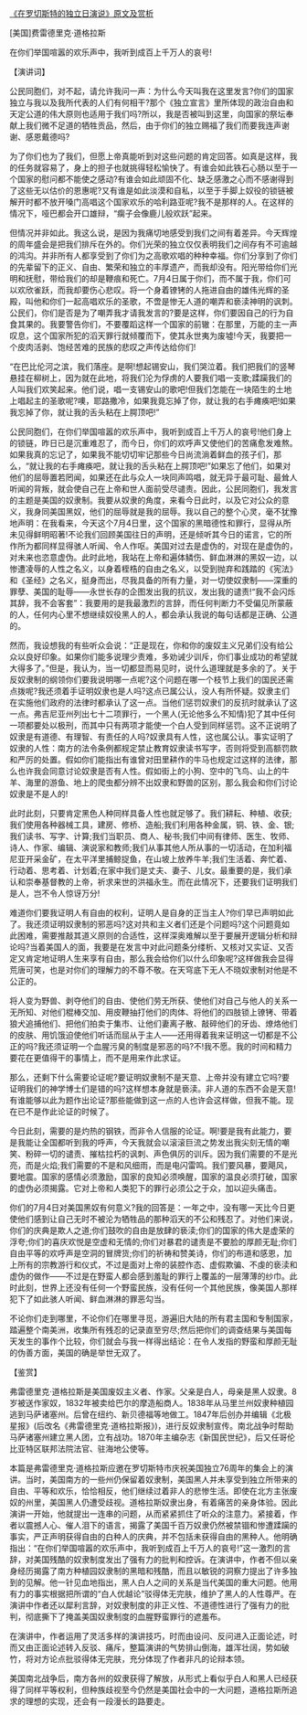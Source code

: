 [《在罗切斯特的独立日演说》原文及赏析](https://www.vrrw.net/wx/14679.html)

[美国]费雷德里克·道格拉斯

在你们举国喧嚣的欢乐声中，我听到成百上千万人的哀号!

【演讲词】

公民同胞们，对不起，请允许我问一声：为什么今天叫我在这里发言?你们的国家独立与我以及我所代表的人们有何相干?那个《独立宣言》里所体现的政治自由和天定公道的伟大原则也适用于我们吗?所以，我是否被叫到这里，向国家的祭坛奉献上我们微不足道的牺牲贡品，然后，由于你们的独立赐福了我们而要我连声谢谢、感恩戴德吗?

为了你们也为了我们，但愿上帝真能听到对这些问题的肯定回答。如真是这样，我的任务就容易了，身上的担子也就挑得轻松愉快了。有谁会如此铁石心肠以至于一个国家的慰问都不能使之感动?有谁会如此顽固不化、缺乏感激之心而不感谢得到了这些无以估价的恩惠呢?又有谁是如此淡漠和自私，以至于手脚上奴役的锁链被解开时都不放开嗓门高唱这个国家欢乐的哈利路亚呢?我不是那样的人。在这样的情况下，哑巴都会开口雄辩，“瘸子会像鹿儿般欢跃”起来。

但情况并非如此。我这么说，是因为我痛切地感受到我们之间有着差异。今天辉煌的周年盛会是把我们排斥在外的。你们光荣的独立仅仅表明我们之间存有不可逾越的鸿沟。并非所有人都享受到了你们为之高歌欢唱的种种幸福。你们分享到了你们的先辈留下的正义、自由、繁荣和独立的丰厚遗产，而我却没有。阳光带给你们光明和抚慰，带给我们的却是鞭痕和死亡。7月4日属于你们，而不属于我，你们可以欢欣雀跃，而我却要伤心悲叹。将一个身着镣铐的人拖进自由的雄伟光辉的圣殿，叫他和你们一起高唱欢乐的圣歌，不啻是惨无人道的嘲弄和亵渎神明的讽刺。公民们，你们是否是为了嘲弄我才请我发言的?要是这样，你们要因自己的行为自食其果的。我要警告你们，不要覆蹈这样一个国家的前辙：在那里，万能的主一声叹息，这个国家所犯的滔天罪行就倾覆而下，使其永世夷为废墟!今天，我要把一个皮肉活剥、饱经苦难的民族的悲叹之声传达给你们!

“在巴比伦河之滨，我们落座。是啊!想起锡安山，我们哭泣着。我们把我们的竖琴悬挂在柳树上，因为就在此地，将我们沦为俘虏的人要我们唱一支歌;蹂躏我们的人叫我们欢笑起来。他们说，唱一支锡安山的歌吧!但我们怎能在一块陌生的土地上唱起主的圣歌呢?噢，耶路撒冷，如果我竟忘掉了你，就让我的右手瘫痪吧!如果我忘掉了你，就让我的舌头粘在上腭顶吧!”

公民同胞们，在你们举国喧嚣的欢乐声中，我听到成百上千万人的哀号!他们身上的锁链，昨日已是沉重难忍了，而今日，你们的欢呼声又使他们的苦痛愈发难熬。如果我真的忘记了，如果我不能切切牢记那些今日尚流淌着鲜血的孩子们，那么，“就让我的右手瘫痪吧，就让我的舌头粘在上腭顶吧!”如果忘了他们，如果对他们的屈辱置若罔闻，如果还在此与众人一块同声鸣唱，就无异于最可耻、最耸人听闻的背叛，就会使自己在上帝和世人面前受尽谴责。因此，公民同胞们，我发言的主题是美国的奴隶制。我要从奴隶的角度，来看今日此时，以及它对公众的意义，我身同美国黑奴，他们的屈辱就是我的屈辱。我以自己的整个心灵，毫不犹豫地声明：在我看来，今天这个7月4日里，这个国家的黑暗德性和罪行，显得从所未见得鲜明昭著!不论我们回顾美国往日的声明，还是倾听其今日的诺言，它的所作所为都同样显得骇人听闻、令人作呕。美国对过去是虚伪的，对现在是虚伪的，对未来也恣意虚伪。此时此地，我站在上帝和遍体鳞伤、鲜血淋淋的黑奴一边，以惨遭凌辱的人性之名义，以身着桎梏的自由之名义，以受到抛弃和践踏的《宪法》和《圣经》之名义，挺身而出，尽我具备的所有力量，对一切使奴隶制——深重的罪孽、美国的耻辱——永世长存的企图发出我的抗议，发出我的谴责!“我不会闪烁其辞，我不会客套”：我要用的是我最激烈的言辞，而任何判断力不受偏见所蒙蔽的人，任何内心里不想继续奴役黑人的人，都会承认我说的每句话都是正确、公道的。

然而，我设想我的有些听众会说：“正是现在，你和你的废奴主义兄弟们没有给公众以良好印象。如果你们能多说理少责难，多劝诫少训斥，你们事业成功的希望就大得多了。”但是，我认为，当一切都显而易见时，说什么道理就是多余的了。关于反奴隶制的纲领你们要我说明哪一点呢?这个问题在哪一个枝节上我们的国民还需点拨呢?我还须着手证明奴隶也是人吗?这点已属公认，没人有所怀疑。奴隶主们在实施他们政府的法律时都承认了这一点。当他们惩罚奴隶们的反抗时就承认了这一点。弗吉尼亚州列出七十二项罪行，一个黑人(无论他多么不知情)犯了其中任何一项都要处以极刑，而其中只有两项才能使一个白人受到同样惩罚。这不正说明了奴隶是有道德、有理智、有责任的人吗?奴隶具有人性，这也属公认。事实证明了奴隶的人性：南方的法令条例都规定禁止教育奴隶读书写字，否则将受到高额罚款和严厉的处置。假如你们能指出有谁曾对田里耕作的牛马也规定过这样的法律，那么也许我会同意讨论奴隶是否有人性。假如街上的小狗、空中的飞鸟、山上的牛羊、海里的游鱼、地上的爬虫都分辨不出奴隶和野兽的区别，那么我会和你们讨论奴隶是不是人的!



此时此刻，只要肯定黑色人种同样具备人性也就足够了。我们耕耘、种植、收获;我们使用各种器械工具，建房、修桥、造船;我们利用各种金属，铜、铁、金、银;我们读书、写字、计算;我们当职员、商人、秘书;我们中间有律师、医生、牧师、诗人、作家、编辑、演说家和教师;我们从事其他人所从事的一切活动，在加利福尼亚开采金矿，在太平洋里捕鲸捉鱼，在山坡上放养牛羊;我们生活着、奔忙着、行动着、思考着、计划着;在家中我们是丈夫、妻子、儿女。最重要的是，我们承认和崇奉基督教的上帝，祈求来世的洪福永生。而在此情况下，还要我们证明我们是人，岂不令人惊讶万分!

难道你们要我证明人有自由的权利，证明人是自身的正当主人?你们早已声明如此了。我还须证明奴隶制的邪恶吗?这对共和主义者们还是个问题吗?这个问题竟如此困难，需要推敲其道义原则的合适性，这样深奥难解以至于要展开逻辑分析和辩论吗?当着美国人的面，我要是在发言中对此问题条分缕析、又核对又实证、又否定又肯定地证明人生来享有自由，那么我会给你们以什么印象呢?这样做我会显得荒唐可笑，也是对你们的理解力的不尊不敬。在天穹底下无人不晓奴隶制对他是不公正的。

将人变为野兽、剥夺他们的自由、使他们劳无所获、使他们对自己与他人的关系一无所知、对他们棍棒交加、用皮鞭抽打他们的肉体、将他们的四肢锁上镣铐、带着狼犬追捕他们、把他们拍卖于集市、让他们妻离子散、敲碎他们的牙齿、燎烙他们的皮肤、用饥饿迫使他们听话而屈从于主人——还用得着我来证明这一切都是不公正的吗?我还须证明一个血腥污臭的制度是邪恶的吗?不!我不愿。我的时间和精力要花在更值得干的事情上，而不是用来作此求证。

那么，还剩下什么需要论证呢?要证明奴隶制不是天意、上帝并没有建立它吗?要证明我们的神学博士们是错的吗?这样想本身就是亵渎。非人道的东西不会是天意!有谁能够以此为题作出论证?那些能做到这一点的人也许会这样做，但我不能。现在已不是作此论证的时候了。

今日此刻，需要的是灼热的钢铁，而非令人信服的论证。啊!要是我有此能力，要是我能让全国都听到我的呼声，今天我就会以滚滚巨流之势发出我尖刻无情的嘲笑、粉碎一切的谴责、摧枯拉朽的讽刺、声色俱厉的训斥。因为我们需要的不是光亮，而是火焰;我们需要的不是和风细雨，而是电闪雷鸣。我们要风暴，要飓风，要地震。国家的感情必须激励，国家的良知必须唤醒，国家的温良必须打破，国家的虚伪必须揭露。它对上帝和人类犯下的罪行必须公之于众，加以迎头痛击。

你们的7月4日对美国黑奴有何意义?我的回答是：一年之中，没有哪一天比今日更使他们感到让自己无时不被沦为牺牲品的那种滔天的不公和残忍了。对他们来说，你们的庆典是欺人之道;你们鼓吹的自由是放肆的亵渎;你们的国家的伟大是虚荣的浮夸;你们的喜庆欢悦是空虚和无情的;你们对暴君的谴责是不要脸的厚颜无耻;你们自由平等的欢呼声是空洞的冒牌货;你们的祈祷和赞美诗，你们的布道和感恩，加上所有的宗教游行和仪式，不过是面对上帝的装腔作态、虚假欺骗、不虔的亵渎和虚伪的做作——不过是在野蛮人都会感到羞耻的罪行上覆盖的一层薄薄的纱巾。此时此刻，世界上还没有任何一个野蛮民族，没有任何一个其他民族，像美国人那样犯下了如此骇人听闻、鲜血淋淋的罪恶勾当。

不论你们走到哪里，不论你们在哪里寻觅，游遍旧大陆的所有君主国和专制国家，踏遍整个南美洲，收集所有残忍的记录直至穷尽;然后把你们的调查结果与美国每天发生的事作个比较，你们就会与我一样得出结论：在令人发指的野蛮和厚颜无耻的伪善方面，美国的确是举世无双了。

【鉴赏】

弗雷德里克·道格拉斯是美国废奴主义者、作家。父亲是白人，母亲是黑人奴隶。8岁被送作家奴，1832年被卖给巴尔的摩造船商人。1838年从马里兰州奴隶种植园逃到马萨诸塞州。后曾在纽约、新贝德福等地做工。1847年后创办并编辑《北极星报》(后改名《弗雷德里克·道格拉斯报》)，进行反奴隶制宣传。南北战争时帮助马萨诸塞州建立黑人团，立有战功。1870年主编杂志《新国民世纪》，后又任哥伦比亚特区联邦法院法官、驻海地公使等。

本篇是弗雷德里克·道格拉斯应邀在罗切斯特市庆祝美国独立76周年的集会上的演讲。当时，美国南方的一些州仍保留着奴隶制，美国黑人并未享受到独立所带来的自由、平等和欢乐，恰恰相反，他们继续过着非人的悲惨生活。即使在北方主张废奴的州里，美国黑人仍遭受歧视。道格拉斯奴隶出身，有着痛苦的亲身体验。因此演讲一开始，他就提出一连串的问题，从而紧紧抓住了听众的注意力。紧接着，作者以震撼人心、催人泪下的语言，揭露了美国千百万奴隶仍然被禁锢和惨遭蹂躏的事实，严正声明获得自由的白种人的庆典，并不包括未获得自由的黑种人。他明确指出：“在你们举国喧嚣的欢乐声中，我听到成百上千万人的哀号!”这一激烈的言辞，对美国残酷的奴隶制度发出了强有力的批判和控诉。在演讲中，作者不但以亲身经历揭露了南方种植园奴隶制的黑暗和残酷，而且以敏锐的洞察力提出了许多独到的见解。他一针见血地指出，黑人白人之间的关系是当代美国的重大问题。他用有力的事实根据把所谓的“白人优越论”驳得体无完肤，维护了黑人的人性尊严。在演讲中作者还以犀利言辞，对奴隶制度的非正义性、不道德性进行了强有力的批判，彻底撕下了掩盖美国奴隶制度的血腥野蛮罪行的遮羞布。

在演讲中，作者运用了灵活多样的演讲技巧，时而由设问、反问进入正面论述，时而又由正面论述转入反驳、痛斥，整篇演讲的气势排山倒海，雄浑壮阔，势如破竹，将对方论点批驳得体无完肤，充分体现了作者非凡的论辩本领。

美国南北战争后，南方各州的奴隶获得了解放，从形式上看似乎白人和黑人已经获得了同样平等权利，但种族歧视至今仍然是美国社会中的一大问题，道格拉斯所追求的理想的实现，还会有一段漫长的路要走。

